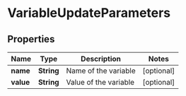 

# VariableUpdateParameters

## Properties

Name | Type | Description | Notes
------------ | ------------- | ------------- | -------------
**name** | **String** | Name of the variable |  [optional]
**value** | **String** | Value of the variable |  [optional]



